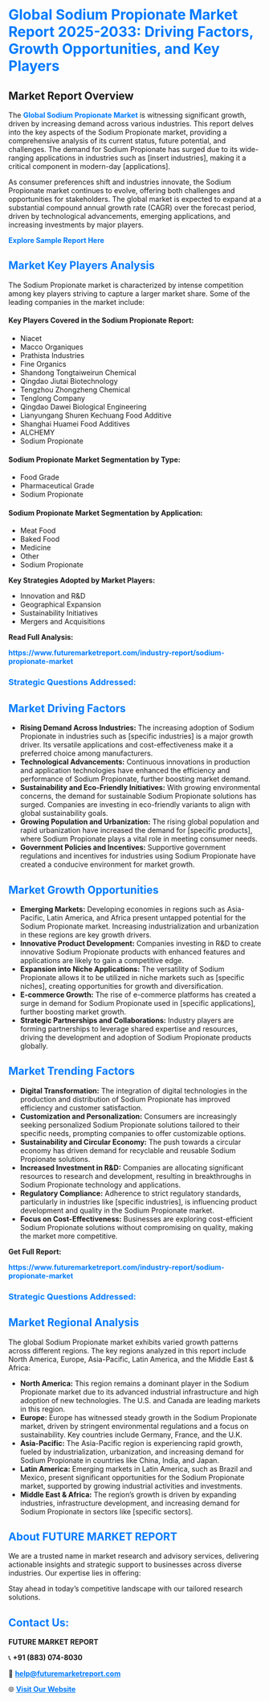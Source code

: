 <h1 style="color: #007BFF;">Global Sodium Propionate Market Report 2025-2033: Driving Factors, Growth Opportunities, and Key Players</h1>

<section id="overview">
<h2>Market Report Overview</h2>
<p>The <a href="https://www.futuremarketreport.com/industry-report/sodium-propionate-market" style="color: #007BFF; text-decoration: none;"><strong>Global Sodium Propionate Market</strong></a> is witnessing significant growth, driven by increasing demand across various industries. This report delves into the key aspects of the Sodium Propionate market, providing a comprehensive analysis of its current status, future potential, and challenges. The demand for Sodium Propionate has surged due to its wide-ranging applications in industries such as [insert industries], making it a critical component in modern-day [applications].</p>
<p>As consumer preferences shift and industries innovate, the Sodium Propionate market continues to evolve, offering both challenges and opportunities for stakeholders. The global market is expected to expand at a substantial compound annual growth rate (CAGR) over the forecast period, driven by technological advancements, emerging applications, and increasing investments by major players.</p>
</section>

<section id="overview">
<p><a href="https://www.futuremarketreport.com/request-sample/reportId=30472" style="color: #007BFF; text-decoration: none;"><strong>Explore Sample Report Here</strong></a></p>
</section>

<section id="key-players">
<h2 style="color: #007BFF;">Market Key Players Analysis</h2>
<p>The Sodium Propionate market is characterized by intense competition among key players striving to capture a larger market share. Some of the leading companies in the market include:</p>
<h4>Key Players Covered in the Sodium Propionate Report:</h4>
<ul><li>Niacet</li><li>Macco Organiques</li><li>Prathista Industries</li><li>Fine Organics</li><li>Shandong Tongtaiweirun Chemical</li><li>Qingdao Jiutai Biotechnology</li><li>Tengzhou Zhongzheng Chemical</li><li>Tenglong Company</li><li>Qingdao Dawei Biological Engineering</li><li>Lianyungang Shuren Kechuang Food Additive</li><li>Shanghai Huamei Food Additives</li><li>ALCHEMY</li><li>Sodium Propionate</li></ul>
<h4>Sodium Propionate Market Segmentation by Type:</h4>
<ul><li>Food Grade</li><li>Pharmaceutical Grade</li><li>Sodium Propionate</li></ul>

<h4>Sodium Propionate Market Segmentation by Application:</h4>
<ul><li>Meat Food</li><li>Baked Food</li><li>Medicine</li><li>Other</li><li>Sodium Propionate</li></ul>
<p><strong>Key Strategies Adopted by Market Players:</strong></p>
<ul>
<li>Innovation and R&D</li>
<li>Geographical Expansion</li>
<li>Sustainability Initiatives</li>
<li>Mergers and Acquisitions</li>
</ul>
</section>

<section>
<p><strong>Read Full Analysis: </strong></p><a href="https://www.futuremarketreport.com/industry-report/sodium-propionate-market" style="color: #007BFF; text-decoration: none;"><strong>https://www.futuremarketreport.com/industry-report/sodium-propionate-market</strong></a>
<h3 style="color: #007BFF;">Strategic Questions Addressed:</h3>
</section>

<section id="driving-factors">
<h2 style="color: #007BFF;">Market Driving Factors</h2>
<ul>
<li><strong>Rising Demand Across Industries:</strong> The increasing adoption of Sodium Propionate in industries such as [specific industries] is a major growth driver. Its versatile applications and cost-effectiveness make it a preferred choice among manufacturers.</li>
<li><strong>Technological Advancements:</strong> Continuous innovations in production and application technologies have enhanced the efficiency and performance of Sodium Propionate, further boosting market demand.</li>
<li><strong>Sustainability and Eco-Friendly Initiatives:</strong> With growing environmental concerns, the demand for sustainable Sodium Propionate solutions has surged. Companies are investing in eco-friendly variants to align with global sustainability goals.</li>
<li><strong>Growing Population and Urbanization:</strong> The rising global population and rapid urbanization have increased the demand for [specific products], where Sodium Propionate plays a vital role in meeting consumer needs.</li>
<li><strong>Government Policies and Incentives:</strong> Supportive government regulations and incentives for industries using Sodium Propionate have created a conducive environment for market growth.</li>
</ul>
</section>

<section id="growth-opportunities">
<h2 style="color: #007BFF;">Market Growth Opportunities</h2>
<ul>
<li><strong>Emerging Markets:</strong> Developing economies in regions such as Asia-Pacific, Latin America, and Africa present untapped potential for the Sodium Propionate market. Increasing industrialization and urbanization in these regions are key growth drivers.</li>
<li><strong>Innovative Product Development:</strong> Companies investing in R&D to create innovative Sodium Propionate products with enhanced features and applications are likely to gain a competitive edge.</li>
<li><strong>Expansion into Niche Applications:</strong> The versatility of Sodium Propionate allows it to be utilized in niche markets such as [specific niches], creating opportunities for growth and diversification.</li>
<li><strong>E-commerce Growth:</strong> The rise of e-commerce platforms has created a surge in demand for Sodium Propionate used in [specific applications], further boosting market growth.</li>
<li><strong>Strategic Partnerships and Collaborations:</strong> Industry players are forming partnerships to leverage shared expertise and resources, driving the development and adoption of Sodium Propionate products globally.</li>
</ul>
</section>

<section id="trending-factors">
<h2 style="color: #007BFF;">Market Trending Factors</h2>
<ul>
<li><strong>Digital Transformation:</strong> The integration of digital technologies in the production and distribution of Sodium Propionate has improved efficiency and customer satisfaction.</li>
<li><strong>Customization and Personalization:</strong> Consumers are increasingly seeking personalized Sodium Propionate solutions tailored to their specific needs, prompting companies to offer customizable options.</li>
<li><strong>Sustainability and Circular Economy:</strong> The push towards a circular economy has driven demand for recyclable and reusable Sodium Propionate solutions.</li>
<li><strong>Increased Investment in R&D:</strong> Companies are allocating significant resources to research and development, resulting in breakthroughs in Sodium Propionate technology and applications.</li>
<li><strong>Regulatory Compliance:</strong> Adherence to strict regulatory standards, particularly in industries like [specific industries], is influencing product development and quality in the Sodium Propionate market.</li>
<li><strong>Focus on Cost-Effectiveness:</strong> Businesses are exploring cost-efficient Sodium Propionate solutions without compromising on quality, making the market more competitive.</li>
</ul>
</section>

<section>
<p><strong>Get Full Report: </strong></p><a href="https://www.futuremarketreport.com/industry-report/sodium-propionate-market" style="color: #007BFF; text-decoration: none;"><strong>https://www.futuremarketreport.com/industry-report/sodium-propionate-market</strong></a>
<h3 style="color: #007BFF;">Strategic Questions Addressed:</h3>
</section>


<section id="regional-analysis">
<h2 style="color: #007BFF;">Market Regional Analysis</h2>
<p>The global Sodium Propionate market exhibits varied growth patterns across different regions. The key regions analyzed in this report include North America, Europe, Asia-Pacific, Latin America, and the Middle East & Africa:</p>
<ul>
<li><strong>North America:</strong> This region remains a dominant player in the Sodium Propionate market due to its advanced industrial infrastructure and high adoption of new technologies. The U.S. and Canada are leading markets in this region.</li>
<li><strong>Europe:</strong> Europe has witnessed steady growth in the Sodium Propionate market, driven by stringent environmental regulations and a focus on sustainability. Key countries include Germany, France, and the U.K.</li>
<li><strong>Asia-Pacific:</strong> The Asia-Pacific region is experiencing rapid growth, fueled by industrialization, urbanization, and increasing demand for Sodium Propionate in countries like China, India, and Japan.</li>
<li><strong>Latin America:</strong> Emerging markets in Latin America, such as Brazil and Mexico, present significant opportunities for the Sodium Propionate market, supported by growing industrial activities and investments.</li>
<li><strong>Middle East & Africa:</strong> The region’s growth is driven by expanding industries, infrastructure development, and increasing demand for Sodium Propionate in sectors like [specific sectors].</li>
</ul>
</section>

<footer>
<h2 style="color: #007BFF;">About FUTURE MARKET REPORT</h2>
<p>We are a trusted name in market research and advisory services, delivering actionable insights and strategic support to businesses across diverse industries. Our expertise lies in offering:</p>

<p>Stay ahead in today’s competitive landscape with our tailored research solutions.</p>

<h2 style="color: #007BFF;">Contact Us:</h2>
<p><strong>FUTURE MARKET REPORT</strong></p>
<p>📞 <strong>+91 (883) 074-8030</strong></p>
<p>📧 <strong><a href="mailto:help@futuremarketreport.com" style="color: #007BFF;">help@futuremarketreport.com</a></strong></p>
<p>🌐 <strong><a href="https://www.futuremarketreport.com/" style="color: #007BFF;">Visit Our Website</a></strong></p>
</footer>